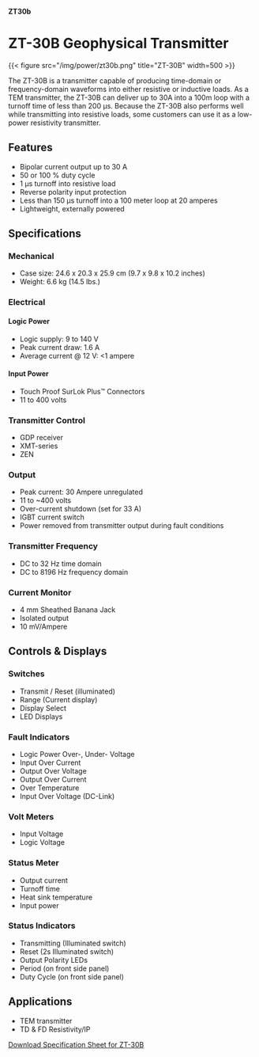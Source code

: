 **ZT30b**


# ZT-30B Geophysical Transmitter

{{< figure src="/img/power/zt30b.png" title="ZT-30B" width=500 >}}

The ZT-30B is a transmitter capable of producing time-domain or frequency-domain waveforms into either resistive or inductive loads. As a TEM transmitter, the ZT-30B can deliver up to 30A into a 100m loop with a turnoff time of less than 200 µs. Because the ZT-30B also performs well while transmitting into resistive loads, some customers can use it as a low-power resistivity transmitter.

## Features

- Bipolar current output up to 30 A  
- 50 or 100 % duty cycle  
- 1 µs turnoff into resistive load  
- Reverse polarity input protection  
- Less than 150 µs turnoff into a 100 meter loop at 20 amperes  
- Lightweight, externally powered  

## Specifications

### Mechanical
- Case size: 24.6 x 20.3 x 25.9 cm (9.7 x 9.8 x 10.2 inches)  
- Weight: 6.6 kg (14.5 lbs.)  

### Electrical
#### Logic Power
- Logic supply: 9 to 140 V  
- Peak current draw: 1.6 A  
- Average current @ 12 V: <1 ampere  

#### Input Power
- Touch Proof SurLok Plus™ Connectors  
- 11 to 400 volts  

### Transmitter Control
- GDP receiver  
- XMT-series  
- ZEN  

### Output
- Peak current: 30 Ampere unregulated  
- 11 to ~400 volts  
- Over-current shutdown (set for 33 A)  
- IGBT current switch  
- Power removed from transmitter output during fault conditions  

### Transmitter Frequency
- DC to 32 Hz time domain  
- DC to 8196 Hz frequency domain  

### Current Monitor
- 4 mm Sheathed Banana Jack  
- Isolated output  
- 10 mV/Ampere  

## Controls & Displays
### Switches
- Transmit / Reset (illuminated)  
- Range (Current display)  
- Display Select  
- LED Displays  

### Fault Indicators
- Logic Power Over-, Under- Voltage  
- Input Over Current  
- Output Over Voltage  
- Output Over Current  
- Over Temperature  
- Input Over Voltage (DC-Link)  

### Volt Meters
- Input Voltage  
- Logic Voltage  

### Status Meter
- Output current  
- Turnoff time  
- Heat sink temperature  
- Input power  

### Status Indicators
- Transmitting (Illuminated switch)  
- Reset (2s Illuminated switch)  
- Output Polarity LEDs  
- Period (on front side panel)  
- Duty Cycle (on front side panel)  

## Applications
- TEM transmitter  
- TD & FD Resistivity/IP  

[Download Specification Sheet for ZT-30B](/documents/zt30b.pdf)

